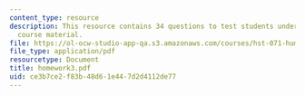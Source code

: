 ```yaml
---
content_type: resource
description: This resource contains 34 questions to test students understanding of
  course material.
file: https://ol-ocw-studio-app-qa.s3.amazonaws.com/courses/hst-071-human-reproductive-biology-fall-2005/ce3b7ce2f83b48d61e447d2d4112de77_homework3.pdf
file_type: application/pdf
resourcetype: Document
title: homework3.pdf
uid: ce3b7ce2-f83b-48d6-1e44-7d2d4112de77
---
```

